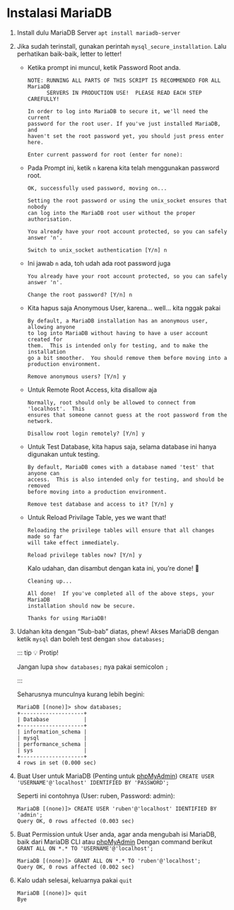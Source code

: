 # Instalasi MariaDB

1. Install dulu MariaDB Server `apt install mariadb-server`
2. Jika sudah terinstall, gunakan perintah `mysql_secure_installation`. Lalu perhatikan baik-baik, letter to letter!

    - Ketika prompt ini muncul, ketik Password Root anda.
        
        ```
        NOTE: RUNNING ALL PARTS OF THIS SCRIPT IS RECOMMENDED FOR ALL MariaDB
              SERVERS IN PRODUCTION USE!  PLEASE READ EACH STEP CAREFULLY!
        
        In order to log into MariaDB to secure it, we'll need the current
        password for the root user. If you've just installed MariaDB, and
        haven't set the root password yet, you should just press enter here.
        
        Enter current password for root (enter for none):
        ```
        
    - Pada Prompt ini, ketik `n` karena kita telah menggunakan password root.
        
        ```
        OK, successfully used password, moving on...
        
        Setting the root password or using the unix_socket ensures that nobody
        can log into the MariaDB root user without the proper authorisation.
        
        You already have your root account protected, so you can safely answer 'n'.
        
        Switch to unix_socket authentication [Y/n] n
        ```
        
    - Ini jawab `n` ada, toh udah ada root password juga
        
        ```
        You already have your root account protected, so you can safely answer 'n'.
        
        Change the root password? [Y/n] n
        ```
        
    - Kita hapus saja Anonymous User, karena… well… kita nggak pakai
        
        ```
        By default, a MariaDB installation has an anonymous user, allowing anyone
        to log into MariaDB without having to have a user account created for
        them.  This is intended only for testing, and to make the installation
        go a bit smoother.  You should remove them before moving into a
        production environment.
        
        Remove anonymous users? [Y/n] y
        ```
        
    - Untuk Remote Root Access, kita disallow aja
        
        ```
        Normally, root should only be allowed to connect from 'localhost'.  This
        ensures that someone cannot guess at the root password from the network.
        
        Disallow root login remotely? [Y/n] y
        ```
        
    - Untuk Test Database, kita hapus saja, selama database ini hanya digunakan untuk testing.
        
        ```
        By default, MariaDB comes with a database named 'test' that anyone can
        access.  This is also intended only for testing, and should be removed
        before moving into a production environment.
        
        Remove test database and access to it? [Y/n] y
        ```
        
    - Untuk Reload Privilage Table, yes we want that!
        
        ```
        Reloading the privilege tables will ensure that all changes made so far
        will take effect immediately.
        
        Reload privilege tables now? [Y/n] y
        ```
        
        Kalo udahan, dan disambut dengan kata ini, you’re done! 🎉
        
        ```
        Cleaning up...
        
        All done!  If you've completed all of the above steps, your MariaDB
        installation should now be secure.
        
        Thanks for using MariaDB!
        ```
        

3. Udahan kita dengan “Sub-bab” diatas, phew!
Akses MariaDB dengan ketik `mysql` dan boleh test dengan `show databases;`
    
    ::: tip 💡 Protip!
    
    Jangan lupa `show databases;` nya pakai semicolon `;`
    
    :::
    
    Seharusnya munculnya kurang lebih begini:
    
    ```
    MariaDB [(none)]> show databases;
    +--------------------+
    | Database           |
    +--------------------+
    | information_schema |
    | mysql              |
    | performance_schema |
    | sys                |
    +--------------------+
    4 rows in set (0.000 sec)
    ```
    
4. Buat User untuk MariaDB (Penting untuk [phpMyAdmin](/debian/phpmyadmin.md))
`CREATE USER 'USERNAME'@'localhost' IDENTIFIED BY 'PASSWORD';`
    
    Seperti ini contohnya (User: ruben, Password: admin):
    
    ```
    MariaDB [(none)]> CREATE USER 'ruben'@'localhost' IDENTIFIED BY 'admin';
    Query OK, 0 rows affected (0.003 sec)
    ```
    
5. Buat Permission untuk User anda, agar anda mengubah isi MariaDB, baik dari MariaDB CLI atau [phpMyAdmin](/debian/phpmyadmin.md)
Dengan command berikut `GRANT ALL ON *.* TO 'USERNAME'@'localhost';`
    
    ```
    MariaDB [(none)]> GRANT ALL ON *.* TO 'ruben'@'localhost';
    Query OK, 0 rows affected (0.002 sec)
    ```
    
6. Kalo udah selesai, keluarnya pakai `quit`
    
    ```
    MariaDB [(none)]> quit
    Bye
    ```